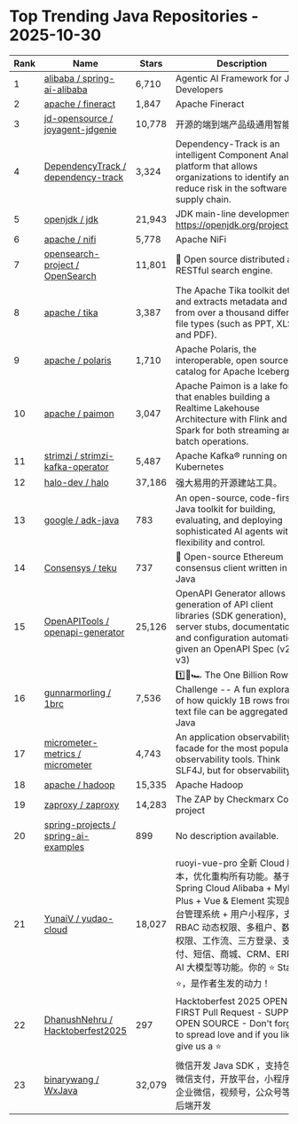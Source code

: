 # Top Trending Java Repositories - 2025-10-30

| Rank | Name | Stars | Description |
|------|------|-------|-------------|
| 1 | [alibaba / spring-ai-alibaba](https://github.com/alibaba/spring-ai-alibaba) | 6,710 | Agentic AI Framework for Java Developers |
| 2 | [apache / fineract](https://github.com/apache/fineract) | 1,847 | Apache Fineract |
| 3 | [jd-opensource / joyagent-jdgenie](https://github.com/jd-opensource/joyagent-jdgenie) | 10,778 | 开源的端到端产品级通用智能体 |
| 4 | [DependencyTrack / dependency-track](https://github.com/DependencyTrack/dependency-track) | 3,324 | Dependency-Track is an intelligent Component Analysis platform that allows organizations to identify and reduce risk in the software supply chain. |
| 5 | [openjdk / jdk](https://github.com/openjdk/jdk) | 21,943 | JDK main-line development https://openjdk.org/projects/jdk |
| 6 | [apache / nifi](https://github.com/apache/nifi) | 5,778 | Apache NiFi |
| 7 | [opensearch-project / OpenSearch](https://github.com/opensearch-project/OpenSearch) | 11,801 | 🔎 Open source distributed and RESTful search engine. |
| 8 | [apache / tika](https://github.com/apache/tika) | 3,387 | The Apache Tika toolkit detects and extracts metadata and text from over a thousand different file types (such as PPT, XLS, and PDF). |
| 9 | [apache / polaris](https://github.com/apache/polaris) | 1,710 | Apache Polaris, the interoperable, open source catalog for Apache Iceberg |
| 10 | [apache / paimon](https://github.com/apache/paimon) | 3,047 | Apache Paimon is a lake format that enables building a Realtime Lakehouse Architecture with Flink and Spark for both streaming and batch operations. |
| 11 | [strimzi / strimzi-kafka-operator](https://github.com/strimzi/strimzi-kafka-operator) | 5,487 | Apache Kafka® running on Kubernetes |
| 12 | [halo-dev / halo](https://github.com/halo-dev/halo) | 37,186 | 强大易用的开源建站工具。 |
| 13 | [google / adk-java](https://github.com/google/adk-java) | 783 | An open-source, code-first Java toolkit for building, evaluating, and deploying sophisticated AI agents with flexibility and control. |
| 14 | [Consensys / teku](https://github.com/Consensys/teku) | 737 | 🚀 Open-source Ethereum consensus client written in Java |
| 15 | [OpenAPITools / openapi-generator](https://github.com/OpenAPITools/openapi-generator) | 25,126 | OpenAPI Generator allows generation of API client libraries (SDK generation), server stubs, documentation and configuration automatically given an OpenAPI Spec (v2, v3) |
| 16 | [gunnarmorling / 1brc](https://github.com/gunnarmorling/1brc) | 7,536 | 1️⃣🐝🏎️ The One Billion Row Challenge -- A fun exploration of how quickly 1B rows from a text file can be aggregated with Java |
| 17 | [micrometer-metrics / micrometer](https://github.com/micrometer-metrics/micrometer) | 4,743 | An application observability facade for the most popular observability tools. Think SLF4J, but for observability. |
| 18 | [apache / hadoop](https://github.com/apache/hadoop) | 15,335 | Apache Hadoop |
| 19 | [zaproxy / zaproxy](https://github.com/zaproxy/zaproxy) | 14,283 | The ZAP by Checkmarx Core project |
| 20 | [spring-projects / spring-ai-examples](https://github.com/spring-projects/spring-ai-examples) | 899 | No description available. |
| 21 | [YunaiV / yudao-cloud](https://github.com/YunaiV/yudao-cloud) | 18,027 | ruoyi-vue-pro 全新 Cloud 版本，优化重构所有功能。基于 Spring Cloud Alibaba + MyBatis Plus + Vue & Element 实现的后台管理系统 + 用户小程序，支持 RBAC 动态权限、多租户、数据权限、工作流、三方登录、支付、短信、商城、CRM、ERP、AI 大模型等功能。你的 ⭐️ Star ⭐️，是作者生发的动力！ |
| 22 | [DhanushNehru / Hacktoberfest2025](https://github.com/DhanushNehru/Hacktoberfest2025) | 297 | Hacktoberfest 2025 OPEN FIRST Pull Request - SUPPORT OPEN SOURCE - Don't forget to spread love and if you like give us a ⭐️ |
| 23 | [binarywang / WxJava](https://github.com/binarywang/WxJava) | 32,079 | 微信开发 Java SDK ，支持包括微信支付，开放平台，小程序，企业微信，视频号，公众号等的后端开发 |
